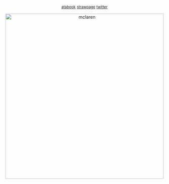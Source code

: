 <p align="center">
<sub><a href="https://hafhaf.atabook.org/?page=1/" rel="nofollow">atabook</a></sub>
<sub><a href="https://opclaren.straw.page" rel="nofollow">strawpage</a></sub>
<sub><a href="https://x.com/fruzsilogia/" rel="nofollow">twitter</a></sub>

<p align="center">
<img width="500" height="521" alt="mclaren" src="https://github.com/user-attachments/assets/e377f766-5917-49ee-9bf2-bc8467875917" />
